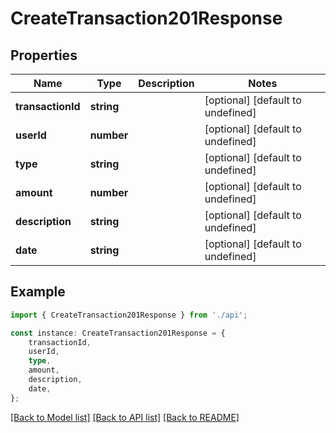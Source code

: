 # CreateTransaction201Response


## Properties

Name | Type | Description | Notes
------------ | ------------- | ------------- | -------------
**transactionId** | **string** |  | [optional] [default to undefined]
**userId** | **number** |  | [optional] [default to undefined]
**type** | **string** |  | [optional] [default to undefined]
**amount** | **number** |  | [optional] [default to undefined]
**description** | **string** |  | [optional] [default to undefined]
**date** | **string** |  | [optional] [default to undefined]

## Example

```typescript
import { CreateTransaction201Response } from './api';

const instance: CreateTransaction201Response = {
    transactionId,
    userId,
    type,
    amount,
    description,
    date,
};
```

[[Back to Model list]](../README.md#documentation-for-models) [[Back to API list]](../README.md#documentation-for-api-endpoints) [[Back to README]](../README.md)
